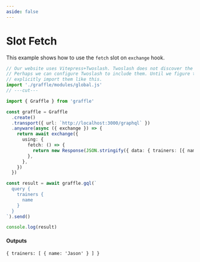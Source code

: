 ```yaml
---
aside: false
---
```


# Slot Fetch

This example shows how to use the `fetch` slot on `exchange` hook.

<!-- dprint-ignore-start -->
```ts twoslash
// Our website uses Vitepress+Twoslash. Twoslash does not discover the generated Graffle modules.
// Perhaps we can configure Twoslash to include them. Until we figure that out, we have to
// explicitly import them like this.
import './graffle/modules/global.js'
// ---cut---

import { Graffle } from 'graffle'

const graffle = Graffle
  .create()
  .transport({ url: `http://localhost:3000/graphql` })
  .anyware(async ({ exchange }) => {
    return await exchange({
      using: {
        fetch: () => {
          return new Response(JSON.stringify({ data: { trainers: [{ name: `Jason` }] } }))
        },
      },
    })
  })

const result = await graffle.gql(`
  query {
    trainers {
      name
    }
  }
`).send()

console.log(result)
```
<!-- dprint-ignore-end -->

#### Outputs

<!-- dprint-ignore-start -->
```txt
{ trainers: [ { name: 'Jason' } ] }
```
<!-- dprint-ignore-end -->
